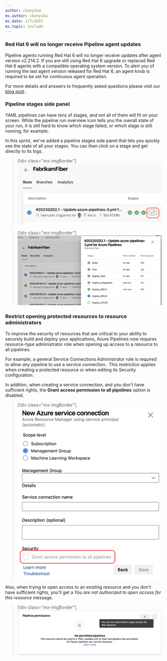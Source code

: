 ```yaml
---
author: ckanyika
ms.author: ckanyika
ms.date: 2/7/2023
ms.topic: include
---
```

### Red Hat 6 will no longer receive Pipeline agent updates

Pipeline agents running Red Hat 6 will no longer receive updates after agent version v2.214.2. If you are still using Red Hat 6 upgrade or replaced Red Hat 6 agents with a compatible operating system version. To alert you of running the last agent version released for Red Hat 6, an agent knob is required to be set for continuous agent operation. 

For more details and answers to frequently asked questions please visit our [blog post](https://aka.ms/azdo-pipeline-agent-rhel6) .

### Pipeline stages side panel

YAML pipelines can have tens of stages, and not all of them will fit on your screen. While the pipeline run overview icon tells you the overall state of your run, it is still hard to know which stage failed, or which stage is still running, for example.

In this sprint, we've added a pipeline stages side panel that lets you quickly see the state of all your stages. You can then click on a stage and get directly to its logs.

> [!div class="mx-imgBorder"]
> ![Update Pipelines](../../media/216-pipelines-01.png)

> [!div class="mx-imgBorder"]
> ![Pipelines UI updates](../../media/216-pipelines-02.png)

### Restrict opening protected resources to resource administrators

To improve the security of resources that are critical to your ability to securely build and deploy your applications, Azure Pipelines now requires resource-type administrator role when opening up access to a resource to all pipelines.

For example, a general Service Connections Administrator role is required to allow *any* pipeline to use a service connection.. This restriction applies when creating a protected resource or when editing its Security configuration.

In addition, when creating a service connection, and you don't have sufficient rights, the **Grant access permission to all pipelines** option is disabled.

> [!div class="mx-imgBorder"]
> ![Service Connections](../../media/216-pipelines-03.png)

Also, when trying to open access to an existing resource and you don't have sufficient rights, you'll get a _You are not authorized to open access for this resource_ message.

> [!div class="mx-imgBorder"]
> ![Pipelines Permissions](../../media/216-pipelines-04.png)
